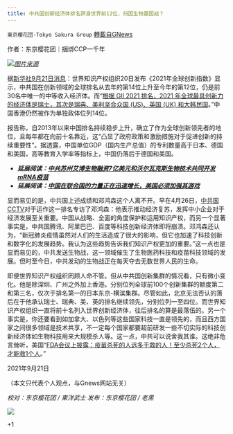 ```yaml
---
title: 中共国创新经济体排名跻身世界前12位，归因生物基因战？
---
```

`東京櫻花団-Tokyo Sakura Group` [轉載自GNews](https://gnews.org/zh-hans/1546049/)

作者：东京樱花团｜捆绑CCP一千年

![](https://assets.gnews.org/wp-content/uploads/2021/09/中共国创新经济体排名跻身世界前12位.png)[*图片来源*](https://www.reuters.com/resizer/-tsRNLHwvQQlv09qQDvyynGb1U4=/1200x0/filters:quality%2880%29/cloudfront-us-east-2.images.arcpublishing.com/reuters/YPAZXUKGWVNKFIBXVY2LXSCFOI.jpg)

据[新华社9月21日消息](http://www.news.cn/politics/2021-09/21/c_1127885365.htm)：世界知识产权组织20日发布《2021年全球创新指数》显示，中共国在创新领域的全球排名从去年的第14位上升至今年的第12位，仍是前30名中唯一的中等收入经济体。而“[根据 GII 2021 排名，2021 年全球最具创新力的经济体是瑞士，其次是瑞典、美利坚合众国 (US)、英国 (UK) 和大韩民国](https://www.wipo.int/global_innovation_index/en/2021/)。”中国香港仍然被作为单独政体位列14位。

报告称，自2013年以来中国排名持续稳步上升，确立了作为全球创新领先者的地位，且每年都在向前十名靠近，这“凸显了政府政策和激励措施对于促进创新的持续重要性”。据透露，中国单位GDP（国内生产总值）的专利数量高于日本、德国和美国，高等教育入学率等指标上，中国仍落后于德国和美国。

- ***延展阅读：***[***中共苏州艾博生物融资7亿美元和沃尔瓦克斯生物技术共同开发***](https://www.reuters.com/business/healthcare-pharmaceuticals/chinas-mrna-vaccine-technology-firm-abogen-raises-over-700-mln-2021-08-19/)[***mRNA疫苗***](https://gtv.org/video/id=6123954314187a38e0531504)
- ***延展阅读：***[***中国在联合国的力量正在迅速增长，美国必须加强其游戏***](https://www.foxnews.com/opinion/china-power-un-us-dobriansky-runde)


显而易见的是，中共国上述成绩和邓鸿森这个人离不开。早在4月26日，[中共国CCTV](http://app.cctv.com/special/cportal/detail/arti/index.html?id=ArtiaHea0dAtZXyksu9r9XA8210425&amp;fromapp=cctvnews&amp;version=807)对于运作这一排名专访了邓鸿森：他表示推动经济复苏，发挥中小企业对于经济发展至关重要。中国从战略、全面的角度保护和运用知识产权，而另一个显著事实是，中共国腾讯、阿里巴巴、百度等科技创新经济体即将崩溃。邓鸿森还认为，“新冠肺炎疫情虽然对人们的生活造成了很大的影响，但它也加速了科技创新和数字化的发展趋势。我认为这些趋势告诉我们知识产权更加的重要。”这一点也是显而易见的，中共发送生物战，这一领域催生了生物医药科技和疫苗科技领域的发展。但时至今日，中共发动的生物战正在每天夺去无数世界人民的生命。

即便世界知识产权组织罔顾人命不管。但从中共国创新集群的情况看，只有微小变化。他是除深圳、广州之外加上香港。分别位列全球前100个创新集群的额度第二和第三名，仅次于排名第一的日本东京-横滨集群。尽管如此，北京无法否认的落后在于他承认瑞士、瑞典、美、英的排名继续领先，分别位列一至四位。而世界知识产权组织一直将前十名列入世界创新经济体，往后排名的算是最落伍的。另一个事实是，你还要看到如加拿大、以色列等这些国家科技一直是领先的，而且西方国家之间很多领域是技术共享，不一定每个国家都要超前研发一些不切实际的科技创新经济体如生物科技用来大规模杀人等。这一点，中共可以说舍我其谁。这绝非危言耸听，美国“[FDA会议上披露：疫苗杀死的人远多于救的人！至少杀死2个人，才能救1个人](https://www.gettr.com/post/pblag7a163)。”

2021年9月21日

（本文只代表个人观点，与Gnews网站无关）

*校对：东京樱花团 / 東洋武士*
*发布：东京樱花团 / 老黑*

![](https://assets.gnews.org/wp-content/uploads/2021/09/樱花团图标-1.jpg)

+1
